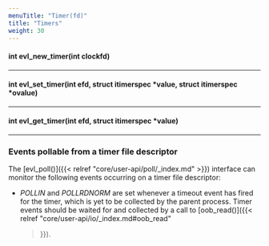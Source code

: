 ```yaml
---
menuTitle: "Timer(fd)"
title: "Timers"
weight: 30
---
```


#### int evl_new_timer(int clockfd)

---

#### int evl_set_timer(int efd, struct itimerspec *value, struct itimerspec *ovalue)

---

#### int evl_get_timer(int efd, struct itimerspec *value)

---

### Events pollable from a timer file descriptor

The [evl_poll()]({{< relref "core/user-api/poll/_index.md" >}})
interface can monitor the following events occurring on a timer
file descriptor:

- _POLLIN_ and _POLLRDNORM_ are set whenever a timeout event has fired
  for the timer, which is yet to be collected by the parent
  process. Timer events should be waited for and collected by a call
  to [oob_read()]({{< relref "core/user-api/io/_index.md#oob_read"
  >}}).

